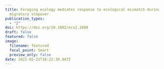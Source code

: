 ```yaml
---
title: Foraging ecology mediates response to ecological mismatch during
  migratory stopover
publication_types:
  - "2"
doi: https://doi.org/10.1002/ecs2.2898
draft: false
featured: false
image:
  filename: featured
  focal_point: Smart
  preview_only: false
date: 2021-05-21T16:22:30.947Z
---
```


